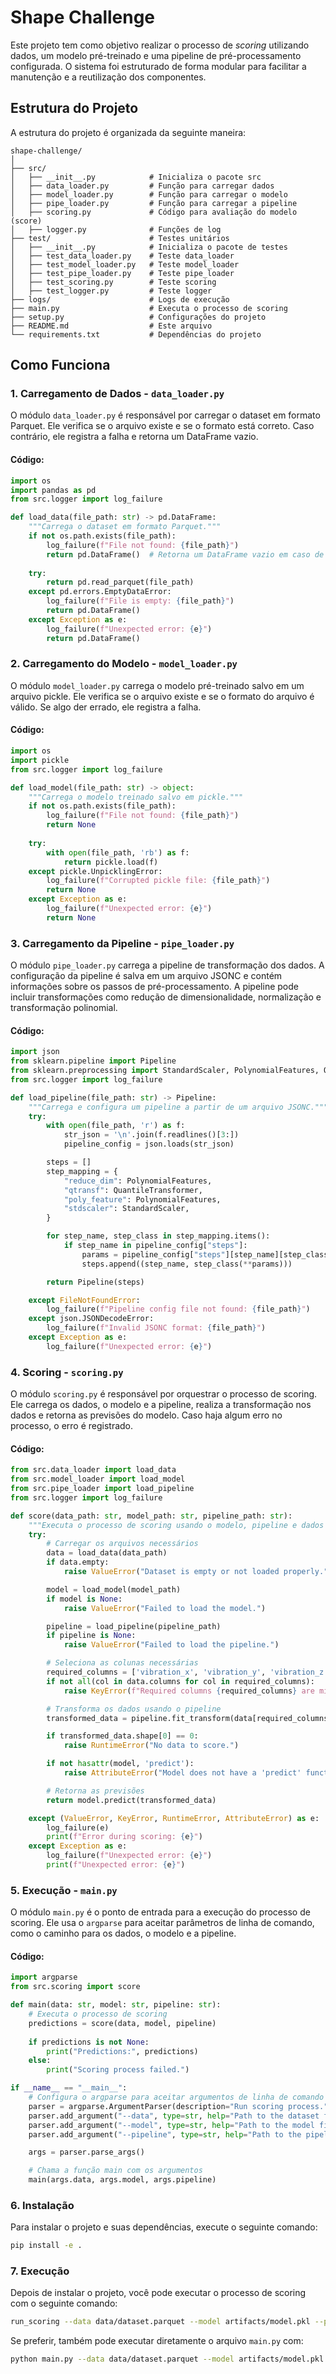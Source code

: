 # Shape Challenge

Este projeto tem como objetivo realizar o processo de *scoring* utilizando dados, um modelo pré-treinado e uma pipeline de pré-processamento configurada. O sistema foi estruturado de forma modular para facilitar a manutenção e a reutilização dos componentes.

## Estrutura do Projeto

A estrutura do projeto é organizada da seguinte maneira:

```
shape-challenge/
│
├── src/
│   ├── __init__.py            # Inicializa o pacote src
│   ├── data_loader.py         # Função para carregar dados
│   ├── model_loader.py        # Função para carregar o modelo
│   ├── pipe_loader.py         # Função para carregar a pipeline
│   ├── scoring.py             # Código para avaliação do modelo (score)
│   ├── logger.py              # Funções de log
├── test/                      # Testes unitários
│   ├── __init__.py            # Inicializa o pacote de testes
│   ├── test_data_loader.py    # Teste data_loader
│   ├── test_model_loader.py   # Teste model_loader
│   ├── test_pipe_loader.py    # Teste pipe_loader
│   ├── test_scoring.py        # Teste scoring
│   ├── test_logger.py         # Teste logger
├── logs/                      # Logs de execução
├── main.py                    # Executa o processo de scoring
├── setup.py                   # Configurações do projeto
├── README.md                  # Este arquivo
└── requirements.txt           # Dependências do projeto
```

## Como Funciona

### 1. **Carregamento de Dados** - `data_loader.py`

O módulo `data_loader.py` é responsável por carregar o dataset em formato Parquet. Ele verifica se o arquivo existe e se o formato está correto. Caso contrário, ele registra a falha e retorna um DataFrame vazio.

#### Código:
```python
import os
import pandas as pd
from src.logger import log_failure

def load_data(file_path: str) -> pd.DataFrame:
    """Carrega o dataset em formato Parquet."""
    if not os.path.exists(file_path):
        log_failure(f"File not found: {file_path}")
        return pd.DataFrame()  # Retorna um DataFrame vazio em caso de erro
    
    try:
        return pd.read_parquet(file_path)
    except pd.errors.EmptyDataError:
        log_failure(f"File is empty: {file_path}")
        return pd.DataFrame()
    except Exception as e:
        log_failure(f"Unexpected error: {e}")
        return pd.DataFrame()
```

### 2. **Carregamento do Modelo** - `model_loader.py`

O módulo `model_loader.py` carrega o modelo pré-treinado salvo em um arquivo pickle. Ele verifica se o arquivo existe e se o formato do arquivo é válido. Se algo der errado, ele registra a falha.

#### Código:
```python
import os
import pickle
from src.logger import log_failure

def load_model(file_path: str) -> object:
    """Carrega o modelo treinado salvo em pickle."""
    if not os.path.exists(file_path):
        log_failure(f"File not found: {file_path}")
        return None
    
    try:
        with open(file_path, 'rb') as f:
            return pickle.load(f)
    except pickle.UnpicklingError:
        log_failure(f"Corrupted pickle file: {file_path}")
        return None
    except Exception as e:
        log_failure(f"Unexpected error: {e}")
        return None
```

### 3. **Carregamento da Pipeline** - `pipe_loader.py`

O módulo `pipe_loader.py` carrega a pipeline de transformação dos dados. A configuração da pipeline é salva em um arquivo JSONC e contém informações sobre os passos de pré-processamento. A pipeline pode incluir transformações como redução de dimensionalidade, normalização e transformação polinomial.

#### Código:
```python
import json
from sklearn.pipeline import Pipeline
from sklearn.preprocessing import StandardScaler, PolynomialFeatures, QuantileTransformer
from src.logger import log_failure

def load_pipeline(file_path: str) -> Pipeline:
    """Carrega e configura um pipeline a partir de um arquivo JSONC."""
    try:
        with open(file_path, 'r') as f:
            str_json = '\n'.join(f.readlines()[3:])
            pipeline_config = json.loads(str_json)

        steps = []
        step_mapping = {
            "reduce_dim": PolynomialFeatures,
            "qtransf": QuantileTransformer,
            "poly_feature": PolynomialFeatures,
            "stdscaler": StandardScaler,
        }

        for step_name, step_class in step_mapping.items():
            if step_name in pipeline_config["steps"]:
                params = pipeline_config["steps"][step_name][step_class.__name__]
                steps.append((step_name, step_class(**params)))

        return Pipeline(steps)

    except FileNotFoundError:
        log_failure(f"Pipeline config file not found: {file_path}")
    except json.JSONDecodeError:
        log_failure(f"Invalid JSONC format: {file_path}")
    except Exception as e:
        log_failure(f"Unexpected error: {e}")
```

### 4. **Scoring** - `scoring.py`

O módulo `scoring.py` é responsável por orquestrar o processo de scoring. Ele carrega os dados, o modelo e a pipeline, realiza a transformação nos dados e retorna as previsões do modelo. Caso haja algum erro no processo, o erro é registrado.

#### Código:
```python
from src.data_loader import load_data
from src.model_loader import load_model
from src.pipe_loader import load_pipeline
from src.logger import log_failure

def score(data_path: str, model_path: str, pipeline_path: str):
    """Executa o processo de scoring usando o modelo, pipeline e dados fornecidos."""
    try:
        # Carregar os arquivos necessários
        data = load_data(data_path)
        if data.empty:
            raise ValueError("Dataset is empty or not loaded properly.")

        model = load_model(model_path)
        if model is None:
            raise ValueError("Failed to load the model.")

        pipeline = load_pipeline(pipeline_path)
        if pipeline is None:
            raise ValueError("Failed to load the pipeline.")

        # Seleciona as colunas necessárias
        required_columns = ['vibration_x', 'vibration_y', 'vibration_z']
        if not all(col in data.columns for col in required_columns):
            raise KeyError(f"Required columns {required_columns} are missing in the dataset.")

        # Transforma os dados usando o pipeline
        transformed_data = pipeline.fit_transform(data[required_columns])

        if transformed_data.shape[0] == 0:
            raise RuntimeError("No data to score.")

        if not hasattr(model, 'predict'):
            raise AttributeError("Model does not have a 'predict' function.")

        # Retorna as previsões
        return model.predict(transformed_data)

    except (ValueError, KeyError, RuntimeError, AttributeError) as e:
        log_failure(e)
        print(f"Error during scoring: {e}")
    except Exception as e:
        log_failure(f"Unexpected error: {e}")
        print(f"Unexpected error: {e}")
```

### 5. **Execução** - `main.py`

O módulo `main.py` é o ponto de entrada para a execução do processo de scoring. Ele usa o `argparse` para aceitar parâmetros de linha de comando, como o caminho para os dados, o modelo e a pipeline.

#### Código:
```python
import argparse
from src.scoring import score

def main(data: str, model: str, pipeline: str):
    # Executa o processo de scoring
    predictions = score(data, model, pipeline)
    
    if predictions is not None:
        print("Predictions:", predictions)
    else:
        print("Scoring process failed.")

if __name__ == "__main__":
    # Configura o argparse para aceitar argumentos de linha de comando
    parser = argparse.ArgumentParser(description="Run scoring process.")
    parser.add_argument("--data", type=str, help="Path to the dataset file.", default="data/dataset.parquet")
    parser.add_argument("--model", type=str, help="Path to the model file.", default="artifacts/model.pkl")
    parser.add_argument("--pipeline", type=str, help="Path to the pipeline file.", default="artifacts/pipeline.jsonc")

    args = parser.parse_args()

    # Chama a função main com os argumentos
    main(args.data, args.model, args.pipeline)
```

### 6. **Instalação**

Para instalar o projeto e suas dependências, execute o seguinte comando:

```bash
pip install -e .
```

### 7. **Execução**

Depois de instalar o projeto, você pode executar o processo de scoring com o seguinte comando:

```bash
run_scoring --data data/dataset.parquet --model artifacts/model.pkl --pipeline artifacts/pipeline.jsonc
```

Se preferir, também pode executar diretamente o arquivo `main.py` com:

```bash
python main.py --data data/dataset.parquet --model artifacts/model.pkl --pipeline artifacts/pipeline.jsonc
```
